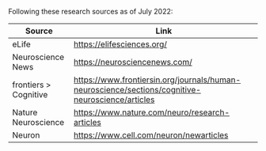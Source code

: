 Following these research sources as of July 2022:

| Source                | Link                                                                                             |
| --------------------- | ------------------------------------------------------------------------------------------------ |
| eLife                 | https://elifesciences.org/                                                                       |
| Neuroscience News     | https://neurosciencenews.com/                                                                    |
| frontiers > Cognitive | https://www.frontiersin.org/journals/human-neuroscience/sections/cognitive-neuroscience/articles |
| Nature Neuroscience   | https://www.nature.com/neuro/research-articles                                                   |
| Neuron                | https://www.cell.com/neuron/newarticles                                                          |
